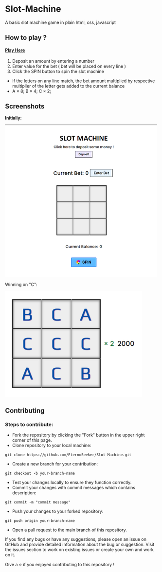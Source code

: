 # Slot-Machine
A basic slot machine game in plain html, css, javascript
## How to play ?
#### [Play Here](https://eternoseeker.github.io/Slot-Machine/)

1. Deposit an amount by entering a number
2. Enter value for the bet ( bet will be placed on every line )
3. Click the SPIN button to spin the slot machine
- If the letters on any line match, the bet amount multiplied by respective multiplier of the letter gets added to the current balance
- A × 8; B × 4; C × 2;

## Screenshots
**Initially:** 

<img src="images/slotmachine1.png" alt="start image" width="500">

Winning on "C":

<img src="images/slotmachine2.png" alt="win bet on c" width="450">


## Contributing
### Steps to contribute:

- Fork the repository by clicking the "Fork" button in the upper right corner of this page.
- Clone repository to your local machine:
```
git clone https://github.com/EternoSeeker/Slot-Machine.git
```
- Create a new branch for your contribution:
```
git checkout -b your-branch-name
```
- Test your changes locally to ensure they function correctly.
- Commit your changes with commit messages which contains description:
```
git commit -m "commit message"
```
- Push your changes to your forked repository:
```
git push origin your-branch-name
```
- Open a pull request to the main branch of this repository.

If you find any bugs or have any suggestions, please open an issue on GitHub and provide detailed information about the bug or suggestion.
Visit the issues section to work on existing issues or create your own and work on it.

Give a ⭐ if you enjoyed contributing to this repository !
